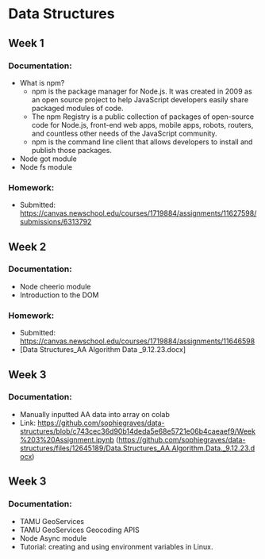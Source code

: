 # Data Structures
## Week 1
### Documentation:
- What is npm?
  - npm is the package manager for Node.js. It was created in 2009 as an open source project to help JavaScript developers easily share packaged modules of code.
  - The npm Registry is a public collection of packages of open-source code for Node.js, front-end web apps, mobile apps, robots, routers, and countless other needs of the JavaScript community.
  - npm is the command line client that allows developers to install and publish those packages.
- Node got module
- Node fs module

### Homework:
- Submitted: https://canvas.newschool.edu/courses/1719884/assignments/11627598/submissions/6313792 

## Week 2
### Documentation:
- Node cheerio module
- Introduction to the DOM

### Homework:
- Submitted: https://canvas.newschool.edu/courses/1719884/assignments/11646598
- [Data Structures_AA Algorithm Data _9.12.23.docx]

## Week 3
### Documentation:
- Manually inputted AA data into array on colab
- Link: https://github.com/sophiegraves/data-structures/blob/c743cec36d90b14deda5e68e5721e06b4caeaef9/Week%203%20Assignment.ipynb 
(https://github.com/sophiegraves/data-structures/files/12645189/Data.Structures_AA.Algorithm.Data._9.12.23.docx)

## Week 3
### Documentation:
- TAMU GeoServices
- TAMU GeoServices Geocoding APIS
- Node Async module
- Tutorial: creating and using environment variables in Linux.
